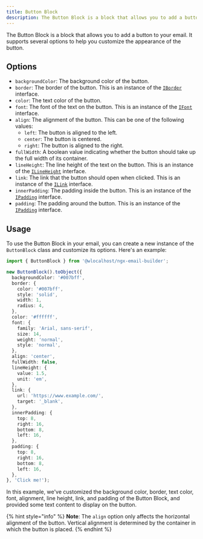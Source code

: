 ```yaml
---
title: Button Block
description: The Button Block is a block that allows you to add a button to your email.
---
```


The Button Block is a block that allows you to add a button to your email. It supports several options to help you customize the appearance of the button.

## Options

* `backgroundColor`: The background color of the button.
* `border`: The border of the button. This is an instance of the [`IBorder`](/guides/references/interfaces#iborder) interface.
* `color`: The text color of the button.
* `font`: The font of the text on the button. This is an instance of the [`IFont`](/guides/references/interfaces#ifont) interface.
* `align`: The alignment of the button. This can be one of the following values:
  * `left`: The button is aligned to the left.
  * `center`: The button is centered.
  * `right`: The button is aligned to the right.
* `fullWidth`: A boolean value indicating whether the button should take up the full width of its container.
* `lineHeight`: The line height of the text on the button. This is an instance of the [`ILineHeight`](/guides/references/interfaces#ilineheight) interface.
* `link`: The link that the button should open when clicked. This is an instance of the [`ILink`](/guides/references/interfaces#ilink) interface.
* `innerPadding`: The padding inside the button. This is an instance of the [`IPadding`](/guides/references/interfaces#ipadding) interface.
* `padding`: The padding around the button. This is an instance of the [`IPadding`](/guides/references/interfaces#ipadding) interface.

## Usage

To use the Button Block in your email, you can create a new instance of the `ButtonBlock` class and customize its options. Here's an example:

```typescript
import { ButtonBlock } from '@wlocalhost/ngx-email-builder';

new ButtonBlock().toObject({
  backgroundColor: '#007bff',
  border: {
    color: '#007bff',
    style: 'solid',
    width: 1,
    radius: 4,
  },
  color: '#ffffff',
  font: {
    family: 'Arial, sans-serif',
    size: 14,
    weight: 'normal',
    style: 'normal',
  },
  align: 'center',
  fullWidth: false,
  lineHeight: {
    value: 1.5,
    unit: 'em',
  },
  link: {
    url: 'https://www.example.com/',
    target: '_blank',
  },
  innerPadding: {
    top: 8,
    right: 16,
    bottom: 8,
    left: 16,
  },
  padding: {
    top: 8,
    right: 16,
    bottom: 8,
    left: 16,
  },
}, 'Click me!');

```

In this example, we've customized the background color, border, text color, font, alignment, line height, link, and padding of the Button Block, and provided some text content to display on the button.

{% hint style="info" %}
**Note**: The `align` option only affects the horizontal alignment of the button. Vertical alignment is determined by the container in which the button is placed.
{% endhint %}
